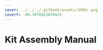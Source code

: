 ```yaml
---
cover: ../../../.gitbook/assets/3456r.png
coverY: -89.1076923076923
---
```


# Kit Assembly Manual

